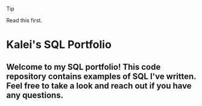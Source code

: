 > [!TIP]
> Read this first.

# Kalei's SQL Portfolio

## Welcome to my SQL portfolio! This code repository contains examples of SQL I've written. Feel free to take a look and reach out if you have any questions.
